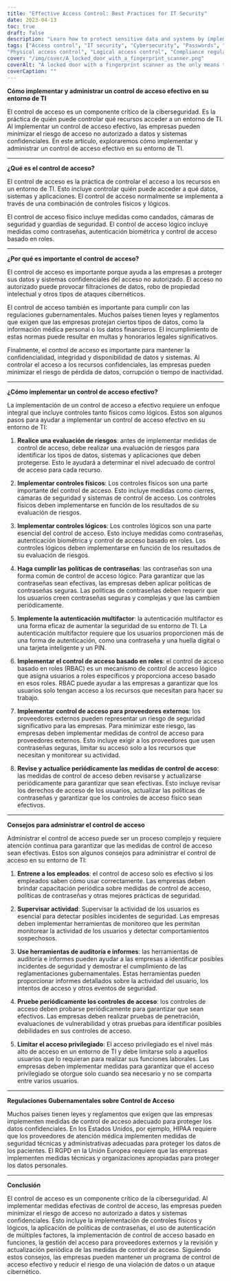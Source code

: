 ```yaml
---
title: "Effective Access Control: Best Practices for IT Security"
date: 2023-04-13
toc: true
draft: false
description: "Learn how to protect sensitive data and systems by implementing effective access control measures for your IT environment."
tags: ["Access control", "IT security", "Cybersecurity", "Passwords", "Biometric authentication", "Role-based access control", "Multi-factor authentication", "Data protection", "Risk assessment", "Employee training", "Auditing tools", "Reporting tools", "Penetration testing", "Vulnerability assessment",
"Physical access control", "Logical access control", "Compliance regulations", "HIPAA", "GDPR"]
cover: "/img/cover/A_locked_door_with_a_fingerprint_scanner.png"
coverAlt: "A locked door with a fingerprint scanner as the only means to gain entry."
coverCaption: ""
---
```


 **Cómo implementar y administrar un control de acceso efectivo en su entorno de TI**  El control de acceso es un componente crítico de la ciberseguridad. Es la práctica de quién puede controlar qué recursos acceder a un entorno de TI. Al implementar un control de acceso efectivo, las empresas pueden minimizar el riesgo de acceso no autorizado a datos y sistemas confidenciales. En este artículo, exploraremos cómo implementar y administrar un control de acceso efectivo en su entorno de TI.  ______  **¿Qué es el control de acceso?**  El control de acceso es la práctica de controlar el acceso a los recursos en un entorno de TI. Esto incluye controlar quién puede acceder a qué datos, sistemas y aplicaciones. El control de acceso normalmente se implementa a través de una combinación de controles físicos y lógicos.  El control de acceso físico incluye medidas como candados, cámaras de seguridad y guardias de seguridad. El control de acceso lógico incluye medidas como contraseñas, autenticación biométrica y control de acceso basado en roles.  ______  **¿Por qué es importante el control de acceso?**  El control de acceso es importante porque ayuda a las empresas a proteger sus datos y sistemas confidenciales del acceso no autorizado. El acceso no autorizado puede provocar filtraciones de datos, robo de propiedad intelectual y otros tipos de ataques cibernéticos.  El control de acceso también es importante para cumplir con las regulaciones gubernamentales. Muchos países tienen leyes y reglamentos que exigen que las empresas protejan ciertos tipos de datos, como la información médica personal o los datos financieros. El incumplimiento de estas normas puede resultar en multas y honorarios legales significativos.  Finalmente, el control de acceso es importante para mantener la confidencialidad, integridad y disponibilidad de datos y sistemas. Al controlar el acceso a los recursos confidenciales, las empresas pueden minimizar el riesgo de pérdida de datos, corrupción o tiempo de inactividad.  ______  **¿Cómo implementar un control de acceso efectivo?**  La implementación de un control de acceso a efectivo requiere un enfoque integral que incluye controles tanto físicos como lógicos. Estos son algunos pasos para ayudar a implementar un control de acceso efectivo en su entorno de TI:  1. **Realice una evaluación de riesgos**: antes de implementar medidas de control de acceso, debe realizar una evaluación de riesgos para identificar los tipos de datos, sistemas y aplicaciones que deben protegerse. Esto le ayudará a determinar el nivel adecuado de control de acceso para cada recurso.  2. **Implementar controles físicos**: Los controles físicos son una parte importante del control de acceso. Esto incluye medidas como cierres, cámaras de seguridad y sistemas de control de acceso. Los controles físicos deben implementarse en función de los resultados de su evaluación de riesgos.  3. **Implementar controles lógicos**: Los controles lógicos son una parte esencial del control de acceso. Esto incluye medidas como contraseñas, autenticación biométrica y control de acceso basado en roles. Los controles lógicos deben implementarse en función de los resultados de su evaluación de riesgos.  4. **Haga cumplir las políticas de contraseñas**: las contraseñas son una forma común de control de acceso lógico. Para garantizar que las contraseñas sean efectivas, las empresas deben aplicar políticas de contraseñas seguras. Las políticas de contraseñas deben requerir que los usuarios creen contraseñas seguras y complejas y que las cambien periódicamente.  5. **Implemente la autenticación multifactor**: la autenticación multifactor es una forma eficaz de aumentar la seguridad de su entorno de TI. La autenticación multifactor requiere que los usuarios proporcionen más de una forma de autenticación, como una contraseña y una huella digital o una tarjeta inteligente y un PIN.  6. **Implementar el control de acceso basado en roles**: el control de acceso basado en roles (RBAC) es un mecanismo de control de acceso lógico que asigna usuarios a roles específicos y proporciona acceso basado en esos roles. RBAC puede ayudar a las empresas a garantizar que los usuarios solo tengan acceso a los recursos que necesitan para hacer su trabajo.  7. **Implementar control de acceso para proveedores externos**: los proveedores externos pueden representar un riesgo de seguridad significativo para las empresas. Para minimizar este riesgo, las empresas deben implementar medidas de control de acceso para proveedores externos. Esto incluye exigir a los proveedores que usen contraseñas seguras, limitar su acceso solo a los recursos que necesitan y monitorear su actividad.  8. **Revise y actualice periódicamente las medidas de control de acceso**: las medidas de control de acceso deben revisarse y actualizarse periódicamente para garantizar que sean efectivas. Esto incluye revisar los derechos de acceso de los usuarios, actualizar las políticas de contraseñas y garantizar que los controles de acceso físico sean efectivos.  ______  **Consejos para administrar el control de acceso**  Administrar el control de acceso puede ser un proceso complejo y requiere atención continua para garantizar que las medidas de control de acceso sean efectivas. Estos son algunos consejos para administrar el control de acceso en su entorno de TI:  1. **Entrene a los empleados**: el control de acceso solo es efectivo si los empleados saben cómo usar correctamente. Las empresas deben brindar capacitación periódica sobre medidas de control de acceso, políticas de contraseñas y otras mejores prácticas de seguridad.  2. **Supervisar actividad**: Supervisar la actividad de los usuarios es esencial para detectar posibles incidentes de seguridad. Las empresas deben implementar herramientas de monitoreo que les permitan monitorear la actividad de los usuarios y detectar comportamientos sospechosos.  3. **Use herramientas de auditoría e informes**: las herramientas de auditoría e informes pueden ayudar a las empresas a identificar posibles incidentes de seguridad y demostrar el cumplimiento de las reglamentaciones gubernamentales. Estas herramientas pueden proporcionar informes detallados sobre la actividad del usuario, los intentos de acceso y otros eventos de seguridad.  4. **Pruebe periódicamente los controles de acceso**: los controles de acceso deben probarse periódicamente para garantizar que sean efectivos. Las empresas deben realizar pruebas de penetración, evaluaciones de vulnerabilidad y otras pruebas para identificar posibles debilidades en sus controles de acceso.  5. **Limitar el acceso privilegiado**: El acceso privilegiado es el nivel más alto de acceso en un entorno de TI y debe limitarse solo a aquellos usuarios que lo requieran para realizar sus funciones laborales. Las empresas deben implementar medidas para garantizar que el acceso privilegiado se otorgue solo cuando sea necesario y no se comparta entre varios usuarios.  ______  **Regulaciones Gubernamentales sobre Control de Acceso**  Muchos países tienen leyes y reglamentos que exigen que las empresas implementen medidas de control de acceso adecuado para proteger los datos confidenciales. En los Estados Unidos, por ejemplo, HIPAA requiere que los proveedores de atención médica implementen medidas de seguridad técnicas y administrativas adecuadas para proteger los datos de los pacientes. El RGPD en la Unión Europea requiere que las empresas implementen medidas técnicas y organizaciones apropiadas para proteger los datos personales.  ______  **Conclusión**  El control de acceso es un componente crítico de la ciberseguridad. Al implementar medidas efectivas de control de acceso, las empresas pueden minimizar el riesgo de acceso no autorizado a datos y sistemas confidenciales. Esto incluye la implementación de controles físicos y lógicos, la aplicación de políticas de contraseñas, el uso de autenticación de múltiples factores, la implementación de control de acceso basado en funciones, la gestión del acceso para proveedores externos y la revisión y actualización periódica de las medidas de control de acceso. Siguiendo estos consejos, las empresas pueden mantener un programa de control de acceso efectivo y reducir el riesgo de una violación de datos o un ataque cibernético.